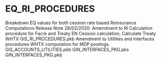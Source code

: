 # EQ_RI_PROCEDURES
Breakdown EQ values for both cession rate based Reinsurance Computations
Release Note 28/02/2020:
Amendment to RI Calculation procedure for Facre and Treaty EN Cession calculation, Calculate Treaty WHTX
GIS_RI_PROCEDURES.pkb
Amendment to Utilities and Interfaces procedures WHTX computation for MDP postings.
GIS_ACCOUNTS_UTILITIES.pkb
GIN_INTERFACES_PKG.pks
GIN_INTERFACES_PKG.pkb
